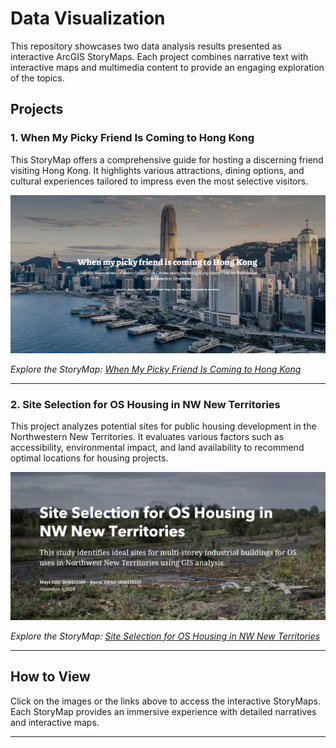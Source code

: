 # Data Visualization

This repository showcases two data analysis results presented as interactive ArcGIS StoryMaps. Each project combines narrative text with interactive maps and multimedia content to provide an engaging exploration of the topics.

## Projects

### 1. When My Picky Friend Is Coming to Hong Kong

This StoryMap offers a comprehensive guide for hosting a discerning friend visiting Hong Kong. It highlights various attractions, dining options, and cultural experiences tailored to impress even the most selective visitors.

[![When My Picky Friend Is Coming to Hong Kong](images/picky_friends.png)](https://storymaps.arcgis.com/stories/c078aced71ec4fec8df26fbdca7fbe63)

*Explore the StoryMap: [When My Picky Friend Is Coming to Hong Kong](https://storymaps.arcgis.com/stories/c078aced71ec4fec8df26fbdca7fbe63)*

---

### 2. Site Selection for OS Housing in NW New Territories

This project analyzes potential sites for public housing development in the Northwestern New Territories. It evaluates various factors such as accessibility, environmental impact, and land availability to recommend optimal locations for housing projects.

[![Site Selection for OS Housing in NW New Territories](images/housing.png)](https://storymaps.arcgis.com/stories/969f907761bf414d9cc9bae9a515d22e)

*Explore the StoryMap: [Site Selection for OS Housing in NW New Territories](https://storymaps.arcgis.com/stories/969f907761bf414d9cc9bae9a515d22e)*

---

## How to View

Click on the images or the links above to access the interactive StoryMaps. Each StoryMap provides an immersive experience with detailed narratives and interactive maps.

---
